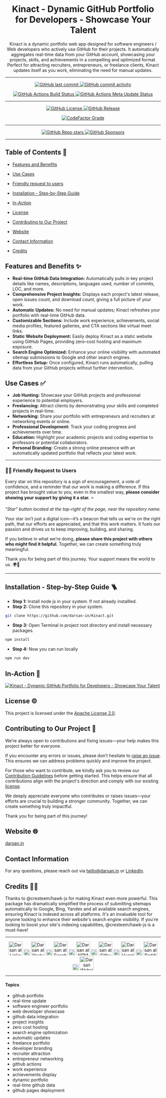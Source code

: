 <div align="center">

# Kinact - Dynamic GitHub Portfolio for Developers - Showcase Your Talent

<p id="intro">Kinact is a dynamic portfolio web app designed for software engineers / Web developers who actively use GitHub for their projects. It automatically aggregates real-time data from your GitHub account, showcasing your projects, skills, and achievements in a compelling and optimized format. Perfect for attracting recruiters, entrepreneurs, or freelance clients, Kinact updates itself as you work, eliminating the need for manual updates.</p>

---

<p>

<span>
  <a href="https://github.com/darsan-in/Kinact/commits/main">
    <img src="https://img.shields.io/github/last-commit/darsan-in/Kinact?display_timestamp=committer&style=for-the-badge&label=Updated%20On" alt="GitHub last commit"/>
  </a>
</span>

<span>
  <a href="">
    <img src="https://img.shields.io/github/commit-activity/m/darsan-in/Kinact?style=for-the-badge&label=Commit%20Activity" alt="GitHub commit activity"/>
  </a>
</span>

</p>

<p>

<span>
  <a href="https://github.com/darsan-in/Kinact/actions/workflows/nextjs.yml">
    <img src="https://img.shields.io/github/actions/workflow/status/darsan-in/Kinact/nextjs.yml?style=for-the-badge&label=Build%20Status" alt="GitHub Actions Build Status"/>
  </a>
</span>

<span>
  <a href="https://github.com/darsan-in/Kinact/actions/workflows/gh-meta.yml">
    <img src="https://img.shields.io/github/actions/workflow/status/darsan-in/Kinact/gh-meta.yml?style=for-the-badge&label=Meta%20Update%20Status" alt="GitHub Actions Meta Update Status"/>
  </a>
</span>

</p>

---

<p>

<span>
  <a href="LICENSE">
    <img src="https://img.shields.io/github/license/darsan-in/Kinact?style=for-the-badge&label=License" alt="GitHub License"/>
  </a>
</span>

<span>
  <a href="https://github.com/darsan-in/Kinact/releases">
    <img src="https://img.shields.io/github/v/release/darsan-in/Kinact?include_prereleases&sort=date&display_name=tag&style=for-the-badge&label=Latest%20Version" alt="GitHub Release"/>
  </a>
</span>

</p>

<p>

<span>
  <a href="https://www.codefactor.io/repository/github/darsan-in/Kinact/issues/main">
    <img src="https://img.shields.io/codefactor/grade/github/darsan-in/Kinact?style=for-the-badge&label=Code%20Quality%20Grade" alt="CodeFactor Grade"/>
  </a>
</span>

</p>

---

<p>

<span>
  <a href="">
    <img src="https://img.shields.io/github/stars/darsan-in/Kinact?style=for-the-badge&label=Stars" alt="GitHub Repo stars"/>
  </a>
</span>

<span>
  <a href="https://github.com/sponsors/darsan-in">
    <img src="https://img.shields.io/github/sponsors/darsan-in?style=for-the-badge&label=Generous%20Sponsors" alt="GitHub Sponsors"/>
  </a>
</span>

</p>

---

</div>

## Table of Contents 📝

- [Features and Benefits](#features-and-benefits-)
- [Use Cases](#use-cases-)
- [Friendly request to users](#-friendly-request-to-users)

- [Installation - Step-by-Step Guide](#installation---step-by-step-guide-)
- [In-Action](#in-action-)

- [License](#license-%EF%B8%8F)
- [Contributing to Our Project](#contributing-to-our-project-)
- [Website](#website-)

- [Contact Information](#contact-information)
- [Credits](#credits-)

## Features and Benefits ✨

* **Real-time GitHub Data Integration:** Automatically pulls in key project details like names, descriptions, languages used, number of commits, LOC, and more.
* **Comprehensive Project Insights:** Displays each project's latest release, open issues count, and download count, giving a full picture of your work.
* **Automatic Updates:** No need for manual updates; Kinact refreshes your portfolio with real-time GitHub data.
* **Customizable Sections:** Include work experience, achievements, social media profiles, featured galleries, and CTA sections like virtual meet links.
* **Static Website Deployment:** Easily deploy Kinact as a static website using GitHub Pages, providing zero-cost hosting and maximum exposure.
* **Search Engine Optimized:** Enhance your online visibility with automated sitemap submissions to Google and other search engines.
* **Effortless Setup:** Once configured, Kinact runs automatically, pulling data from your GitHub projects without further intervention.


## Use Cases ✅

* **Job Hunting:** Showcase your GitHub projects and professional experience to potential employers.
* **Freelancing:** Attract clients by demonstrating your skills and completed projects in real-time.
* **Networking:** Share your portfolio with entrepreneurs and recruiters at networking events or online.
* **Professional Development:** Track your coding progress and achievements over time.
* **Education:** Highlight your academic projects and coding expertise to professors or potential collaborators.
* **Personal Branding:** Create a strong online presence with an automatically updated portfolio that reflects your latest work.

---

### 🙏🏻 Friendly Request to Users

Every star on this repository is a sign of encouragement, a vote of confidence, and a reminder that our work is making a difference. If this project has brought value to you, even in the smallest way, **please consider showing your support by giving it a star.** ⭐

_"Star" button located at the top-right of the page, near the repository name._

Your star isn’t just a digital icon—it’s a beacon that tells us we're on the right path, that our efforts are appreciated, and that this work matters. It fuels our passion and drives us to keep improving, building, and sharing.

If you believe in what we’re doing, **please share this project with others who might find it helpful.** Together, we can create something truly meaningful.

Thank you for being part of this journey. Your support means the world to us. 🌍💖

---

## Installation - Step-by-Step Guide 🪜

- **Step 1:** Install node js in your system. If not already installled.
- **Step 2:** Clone this repository in your system.
```bash
git clone https://github.com/darsan-in/Kinact.git
```
- **Step 3:** Open Terminal in project root directory and install necessary packages.
```bash
npm install
```
- **Step 4:** Now you can run locally
```bash
npm run dev
```

## In-Action 🤺

[![Kinact - Dynamic GitHub Portfolio for Developers - Showcase Your Talent](https://img.youtube.com/vi/AutIUv7veZk/maxresdefault.jpg)](https://youtu.be/AutIUv7veZk?feature=shared)

## License ©️

This project is licensed under the [Apache License 2.0](LICENSE).

## Contributing to Our Project 🤝

We’re always open to contributions and fixing issues—your help makes this project better for everyone.

If you encounter any errors or issues, please don’t hesitate to [raise an issue](../../issues/new). This ensures we can address problems quickly and improve the project.

For those who want to contribute, we kindly ask you to review our [Contribution Guidelines](CONTRIBUTING) before getting started. This helps ensure that all contributions align with the project's direction and comply with our existing [license](LICENSE).

We deeply appreciate everyone who contributes or raises issues—your efforts are crucial to building a stronger community. Together, we can create something truly impactful.

Thank you for being part of this journey!

## Website 🌐

<a id="url" href="https://darsan.in">darsan.in</a>

## Contact Information

For any questions, please reach out via hello@darsan.in or [LinkedIn](https://www.linkedin.com/in/darsan-in/).

## Credits 🙏🏻

Thanks to @cresteem/hawk-js for making Kinact even more powerful. This package has dramatically simplified the process of submitting sitemaps automatically to Google, Bing, Yandex and all available search engines, ensuring Kinact is indexed across all platforms. It's an invaluable tool for anyone looking to enhance their website's search engine visibility. If you're looking to boost your site's indexing capabilities, @cresteem/hawk-js is a must-have!

---

<p align="center">

<span>
<a href="https://www.linkedin.com/in/darsan-in/"><img width='45px' height='45px' src="https://raw.githubusercontent.com/darsan-in/.github/main/brand/footer-icons/linkedin.png" alt="Darsan at Linkedin"></a>
</span>

<span>
  <img width='20px' height='20px' src="https://raw.githubusercontent.com/darsan-in/.github/main/brand/footer-icons/gap.png" alt="place holder image">
</span>

<span>
<a href="https://www.youtube.com/@darsan-in"><img width='45px' height='45px' src="https://raw.githubusercontent.com/darsan-in/.github/main/brand/footer-icons/youtube.png" alt="Darsan at Youtube"></a>
</span>

<span>
  <img width='20px' height='20px' src="https://raw.githubusercontent.com/darsan-in/.github/main/brand/footer-icons/gap.png" alt="place holder image">
</span>

<span>
<a href="https://www.facebook.com/darsan.in/"><img width='45px' height='45px' src="https://raw.githubusercontent.com/darsan-in/.github/main/brand/footer-icons/facebook.png" alt="Darsan at Facebook"></a>
</span>

<span>
  <img width='20px' height='20px' src="https://raw.githubusercontent.com/darsan-in/.github/main/brand/footer-icons/gap.png" alt="place holder image">
</span>

<span>
<a href="https://www.npmjs.com/~darsan.in"><img width='45px' height='45px' src="https://raw.githubusercontent.com/darsan-in/.github/main/brand/footer-icons/npm.png" alt="Darsan at NPM"></a>
</span>

<span>
  <img width='20px' height='20px' src="https://raw.githubusercontent.com/darsan-in/.github/main/brand/footer-icons/gap.png" alt="place holder image">
</span>

<span>
<a href="https://github.com/darsan-in"><img width='45px' height='45px' src="https://raw.githubusercontent.com/darsan-in/.github/main/brand/footer-icons/github.png" alt="Darsan at Github"></a>
</span>

<span>
  <img width='20px' height='20px' src="https://raw.githubusercontent.com/darsan-in/.github/main/brand/footer-icons/gap.png" alt="place holder image">
</span>

<span>
<a href="https://huggingface.co/darsan"><img width='45px' height='45px' src="https://raw.githubusercontent.com/darsan-in/.github/main/brand/footer-icons/hf.png" alt="Darsan at Huggingface"></a>
</span>

<span>
  <img width='20px' height='20px' src="https://raw.githubusercontent.com/darsan-in/.github/main/brand/footer-icons/gap.png" alt="place holder image">
</span>

<span>
<a href="https://www.reddit.com/user/iamspdarsan/"><img width='45px' height='45px' src="https://raw.githubusercontent.com/darsan-in/.github/main/brand/footer-icons/reddit.png" alt="Darsan at Reddit"></a>
</span>

<span>
  <img width='20px' height='20px' src="https://raw.githubusercontent.com/darsan-in/.github/main/brand/footer-icons/gap.png" alt="place holder image">
</span>

<span>
<a href="https://darsan.in/"><img width='45px' height='45px' src="https://raw.githubusercontent.com/darsan-in/.github/main/brand/footer-icons/website.png" alt="Darsan Website"></a>
</span>

<p>

---

#### Topics

<ul id="keywords">
<li>github portfolio</li>
<li>real-time update</li>
<li>software engineer portfolio</li>
<li>web developer showcase</li>
<li>github data integration</li>
<li>project insights</li>
<li>zero cost hosting</li>
<li>search engine optimization</li>
<li>automatic updates</li>
<li>freelance portfolio</li>
<li>developer branding</li>
<li>recruiter attraction</li>
<li>entrepreneur networking</li>
<li>github actions</li>
<li>work experience</li>
<li>achievements display</li>
<li>dynamic portfolio</li>
<li>real-time github data</li>
<li>github pages deployment</li>
</ul>
